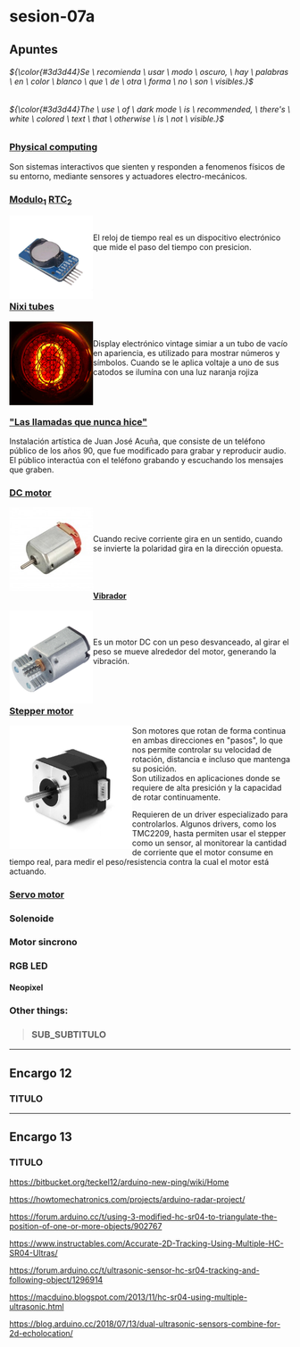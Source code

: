 # sesion-07a

## Apuntes
###### ${\color{#3d3d44}Se \ recomienda \ usar \ modo \ oscuro, \ hay \ palabras \ en \ color \ blanco \ que \ de \ otra \ forma \ no \ son \ visibles.}$ <br/>
###### ${\color{#3d3d44}The \ use \ of \ dark mode \ is \ recommended, \ there's \ white \ colored \ text \ that \ otherwise \ is \ not \ visible.}$ <br/>

### [Physical computing](https://en.wikipedia.org/wiki/Physical_computing)

Son sistemas interactivos que sienten y responden a fenomenos físicos de su entorno, mediante sensores y actuadores electro-mecánicos. 

### [Modulo<sub>1</sub>](https://afel.cl/products/modulo-rtc-ds3231-reloj-de-tiempo-real?srsltid=AfmBOorXrlfXdtQt1sqvbsxNZMsiro2GZl1JW-KAMuWVLju0_c73MNBp) [RTC<sub>2</sub>](https://en.wikipedia.org/wiki/Real-time_clock)

<img align="left" src="./imagenes/rtc.jpg" alt="RTC" title="Fuente: https://ielectrony.com/en/product/ds3231-rtc-at24c32-iic-module/" width=150>

</br>

El reloj de tiempo real es un dispocitivo electrónico que mide el paso del tiempo con presicion.

</br></br></br>

### [Nixi tubes](https://en.wikipedia.org/wiki/Nixie_tube)

<img align="left" src="./imagenes/Nixie.gif" alt="Nixie" title="Fuente: https://en.wikipedia.org/wiki/Nixie_tube" width=150>

</br>

Display electrónico vintage simiar a un tubo de vacío en apariencia, es utilizado para mostrar números y símbolos. Cuando se le aplica voltaje a uno de sus catodos se ilumína con una luz naranja rojiza

</br></br>

### ["Las llamadas que nunca hice"](https://gam.cl/actividades/las-llamadas-que-nunca-hice-voyager/)

Instalación artística de Juan José Acuña, que consiste de un teléfono público de los años 90, que fue modificado para grabar y reproducir audio. El público interactúa con el teléfono grabando y escuchando los mensajes que graben.

### [DC motor](https://youtu.be/GQatiB-JHdI?si=goIzT3UkHXowmdzj)

<img align="left" src="./imagenes/dcMotor.jpg" alt="Motor corriente continua (DC)" title="Fuente: https://altronics.cl/motor-r130" width=150>

</br></br>

Cuando recive corriente gira en un sentido, cuando se invierte la polaridad gira en la dirección opuesta.

</br></br>

#### [Vibrador](https://youtu.be/3hoBwa0ccys?si=pLKQnPnmO2eaj7h2)

<img align="left" src="./imagenes/vibrator.jpg" alt="Motor vibrador" title="Fuente: https://evakw.com/products/a1447" width=150>

</br></br>

Es un motor DC con un peso desvanceado, al girar el peso se mueve alrededor del motor, generando la vibración.

</br></br>

### [Stepper motor](https://youtu.be/fQsdUhRwCU4?si=ZXM2dHAQC_YXJhkJ)

<img align="left" src="./imagenes/stepper.jpg" alt="Stepper motor" title="Fuente: https://www.cimech3d.cl/producto/motor-stepper-bipolar-nema-17-41n-cm-cable-removible/?srsltid=AfmBOooy5_E2pou2_2MMFTH9PyO7uZ58_cpQ_gv6bzwuqcb5xDNwB6Wv" width=220>

Son motores que rotan de forma continua en ambas direcciones en "pasos", lo que nos permite controlar su velocidad de rotación, distancia e incluso que mantenga su posición.
</br> Son utilizados en aplicaciones donde se requiere de alta presición y la capacidad de rotar continuamente.

Requieren de un driver especializado para controlarlos. Algunos drivers, como los TMC2209, hasta permiten usar el stepper como un sensor, al monitorear la cantidad de corriente que el motor consume en tiempo real, para medir el peso/resistencia contra la cual el motor está actuando.

### [Servo motor]()



### Solenoide



### Motor sincrono



### RGB LED



#### Neopixel



### Other things: <!-- Things to organize + random stuff -->
> ### SUB_SUBTITULO

-----------------------------------------------------------------------------------------------------------
## Encargo 12 <!-- leer las bitacoras de colegas, encontrar similitudes, diferencias, preguntas y aciertos de sus máquinas saludadoras propuestas. Citar correctamente las fuentes -->
### TITULO


-----------------------------------------------------------------------------------------------------------
## Encargo 13 <!-- buscar 2 referentes asociados a tu proyecto de cada una de estas 4 categorías: 1. lenguaje natural (personas), código, materialidad, documentación. escribir un párrafo por cada uno de los referentes encontrados, citando las fuentes, y explicando por qué lo elegiste, qué te aporta, qué te inspira, o incluso si lo incluyes como antiejemplo -->
### TITULO

https://bitbucket.org/teckel12/arduino-new-ping/wiki/Home

https://howtomechatronics.com/projects/arduino-radar-project/

https://forum.arduino.cc/t/using-3-modified-hc-sr04-to-triangulate-the-position-of-one-or-more-objects/902767

https://www.instructables.com/Accurate-2D-Tracking-Using-Multiple-HC-SR04-Ultras/

https://forum.arduino.cc/t/ultrasonic-sensor-hc-sr04-tracking-and-following-object/1296914

https://macduino.blogspot.com/2013/11/hc-sr04-using-multiple-ultrasonic.html

https://blog.arduino.cc/2018/07/13/dual-ultrasonic-sensors-combine-for-2d-echolocation/